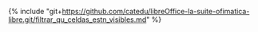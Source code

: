 {% include "git+https://github.com/catedu/libreOffice-la-suite-ofimatica-libre.git/filtrar_qu_celdas_estn_visibles.md" %}